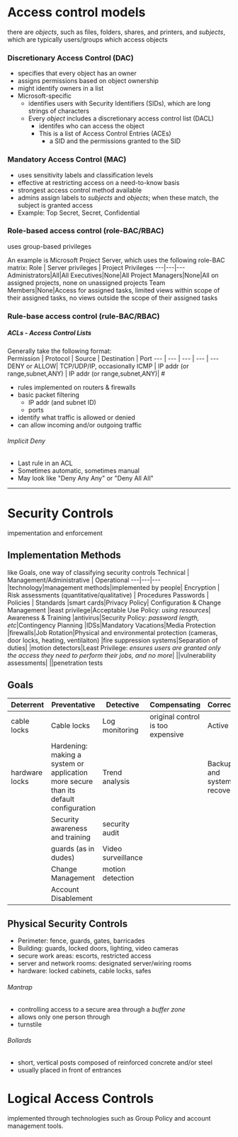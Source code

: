 # Access control models
there are _objects_, such as files, folders, shares, and printers, and _subjects_, which are typically users/groups which access objects
### Discretionary Access Control (DAC)
 - specifies that every object has an owner
 - assigns permissions based on object ownership
 - might identify owners in a list
 - Microsoft-specific
     - identifies users with Security Identifiers (SIDs), which are long strings of characters
     - Every _object_ includes a discretionary access control list (DACL) 
         - identifes who can access the object
         - This is a list of Access Control Entries (ACEs)
           - a SID and the permissions granted to the SID 

### Mandatory Access Control (MAC)
 - uses sensitivity labels and classification levels
 - effective at restricting access on a need-to-know basis
 - strongest access control method available
 - admins assign labels to _subjects_ and _objects_; when these match, the subject is granted access
 - Example: Top Secret, Secret, Confidential

### Role-based access control (role-BAC/RBAC)
uses group-based privileges

An example is Microsoft Project Server, which uses the following role-BAC matrix:
Role | Server privileges | Project Privileges
---|---|---
Administrators|All|All
Executives|None|All
Project Managers|None|All on assigned projects, none on unassigned projects
Team Members|None|Access for assigned tasks, limited views within scope of their assigned tasks, no views outside the scope of their assigned tasks

### Rule-base access control (rule-BAC/RBAC)
##### ACLs - Access Control Lists
Generally take the following format:  
Permission | Protocol | Source | Destination | Port
--- | --- | --- | --- | ---
DENY or ALLOW| TCP/UDP/IP, occasionally ICMP |  IP addr (or range,subnet,ANY) | IP addr (or range,subnet,ANY)|  #
  
 - rules implemented on routers & firewalls
 - basic packet filtering
      - IP addr (and subnet ID)
      - ports 
 - identify what traffic is allowed or denied
 - can allow incoming and/or outgoing traffic

###### Implicit Deny
 - Last rule in an ACL
 - Sometimes automatic, sometimes manual
 - May look like "Deny Any Any" or "Deny All All"

---
# Security Controls
impementation and enforcement

## Implementation Methods
like Goals, one way of classifying security controls
Technical | Management/Administrative | Operational
---|---|---
|technology|management methods|implemented by people|
Encryption | Risk assessments (quantitative/qualitative) | Procedures
Passwords | Policies | Standards
|smart cards|Privacy Policy| Configuration & Change Management
|least privilege|Acceptable Use Policy: _using resources_| Awareness & Training
|antivirus|Security Policy: _password length, etc_|Contingency Planning
|IDSs|Mandatory Vacations|Media Protection
|firewalls|Job Rotation|Physical and environmental protection (cameras, door locks, heating, ventilaiton)
|fire suppression systems|Separation of duties|
|motion detectors|Least Privilege: _ensures users are granted only the access they need to perform their jobs, and no more_|
||vulnerability assessments|
||penetration tests

## Goals
Deterrent | Preventative | Detective | Compensating | Corrective
---|---|---|---|---
|cable locks|Cable locks|Log monitoring|original control is too expensive|Active IDS
|hardware locks|Hardening: making a system or application more secure than its default configuration|Trend analysis||Backups and system recovery
||Security awareness and training|security audit||
||guards (as in dudes)|Video surveillance
||Change Management|motion detection
||Account Disablement

## Physical Security Controls
 - Perimeter: fence, guards, gates, barricades
 - Building: guards, locked doors, lighting, video cameras 
 - secure work areas: escorts, restricted access
 - server and network rooms: designated server/wiring rooms
 - hardware: locked cabinets, cable locks, safes

###### Mantrap
 - controlling access to a secure area through a _buffer zone_
 - allows only one person through
 - turnstile

###### Bollards
 - short, vertical posts composed of reinforced concrete and/or steel
 - usually placed in front of entrances

# Logical Access Controls
implemented through technologies such as Group Policy and account management tools.